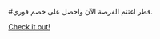 #قطر اغتنم الفرصة الآن واحصل على خصم فوري.

[Check it out!](https://www.facebook.com/share/17TW2PL6Tj/)